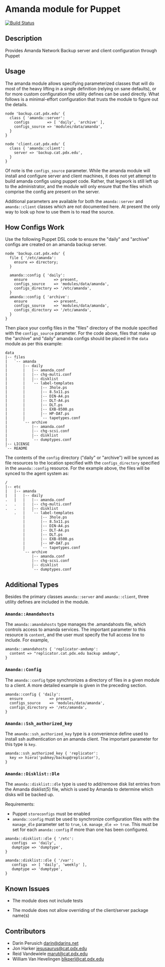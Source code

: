 # Amanda module for Puppet

[![Build Status](https://travis-ci.org/pdxcat/puppet-module-amanda.svg)](https://travis-ci.org/pdxcat/puppet-module-amanda)

## Description

Provides Amanda Network Backup server and client configuration through Puppet

## Usage

The amanda module allows specifying parameterized classes that will do most of
the heavy lifting in a single definition (relying on sane defaults), or for
more custom configuration the utility defines can be used directly. What
follows is a minimal-effort configuration that trusts the module to figure out
the details.
```puppet
node 'backup.cat.pdx.edu' {
  class { 'amanda::server':
    configs        => [ 'daily', 'archive' ],
    configs_source => 'modules/data/amanda',
  }
}

node 'client.cat.pdx.edu' {
  class { 'amanda::client':
    server => 'backup.cat.pdx.edu',
  }
}
```
Of note is the `configs_source` parameter. While the amanda module will
install and configure server and client machines, it does not yet attempt to build
amanda configs using puppet code. Rather, that legwork is still left up to the
administrator, and the module will only ensure that the files which comprise
the config are present on the server.

Additional parameters are available for both the `amanda::server` and
`amanda::client` classes which are not documented here. At present the only
way to look up how to use them is to read the source.

## How Configs Work

Use the following Puppet DSL code to ensure the "daily" and "archive" configs
are created on an amanda backup server.
```puppet
node 'backup.cat.pdx.edu' {
  file { '/etc/amanda':
    ensure => directory;
  }

  amanda::config { 'daily':
    ensure            => present,
    configs_source    => 'modules/data/amanda',
    configs_directory => '/etc/amanda',
  }
  amanda::config { 'archive':
    ensure            => present,
    configs_source    => 'modules/data/amanda',
    configs_directory => '/etc/amanda',
  }
}
```
Then place your config files in the "files" directory of the module specified
with the `configs_source` parameter. For the code above, files that make up
the "archive" and "daily" amanda configs should be placed in the `data` module
as per this example:

    data
    |-- files
    |   `-- amanda
    |       |-- daily
    |       |   |-- amanda.conf
    |       |   |-- chg-multi.conf
    |       |   |-- disklist
    |       |   `-- label-templates
    |       |       |-- 3hole.ps
    |       |       |-- 8.5x11.ps
    |       |       |-- DIN-A4.ps
    |       |       |-- DLT-A4.ps
    |       |       |-- DLT.ps
    |       |       |-- EXB-8500.ps
    |       |       |-- HP-DAT.ps
    |       |       `-- tapetypes.conf
    |       `-- archive
    |           |-- amanda.conf
    |           |-- chg-scsi.conf
    |           |-- disklist
    |           `-- dumptypes.conf
    |-- LICENSE
    `-- README

The contents of the `config` directory ("daily" or "archive") will be synced
as file resources to the location specified with the `configs_directory`
specified in the `amanda::config` resource. For the example above, the files
will be synced to the agent system as:

    /
    |-- etc
    |   |-- amanda
    |   |   |-- daily
    .   |   |   |-- amanda.conf
    .   .   |   |-- chg-multi.conf
    .   .   |   |-- disklist
        .   |   `-- label-templates
            |       |-- 3hole.ps
            |       |-- 8.5x11.ps
            |       |-- DIN-A4.ps
            |       |-- DLT-A4.ps
            |       |-- DLT.ps
            |       |-- EXB-8500.ps
            |       |-- HP-DAT.ps
            |       `-- tapetypes.conf
            `-- archive
                |-- amanda.conf
                |-- chg-scsi.conf
                |-- disklist
                `-- dumptypes.conf

## Additional Types

Besides the primary classes `amanda::server` and `amanda::client`, three utility
defines are included in the module.

### `Amanda::Amandahosts`

The `amanda::amandahosts` type manages the .amandahosts file, which controls
access to amanda services. The important parameter to this resource is
`content`, and the user must specify the full access line to include. For
example,
```puppet
amanda::amandahosts { 'replicator-amdump':
  content => "replicator.cat.pdx.edu backup amdump",
}
```
### `Amanda::Config`

The `amanda::config` type synchronizes a directory of files in a given module to
a client. A more detailed example is given in the preceding section.
```puppet
amanda::config { 'daily':
  ensure            => present,
  configs_source    => 'modules/data/amanda',
  configs_directory => '/etc/amanda',
}
```
### `Amanda::Ssh_authorized_key`

The `amanda::ssh_authorized_key` type is a convenience define used to install
ssh authentication on an amanda client. The important parameter for this type
is `key`.
```puppet
amanda::ssh_authorized_key { 'replicator':
  key => hiera('pubkey/backup@replicator'),
}
```
### `Amanda::Disklist::Dle`

The `amanda::disklist::dle` type is used to add/remove disk list entries
from the Amanda disklist(5) file, which is used by Amanda to determine which
disks will be backed up.

Requirements:
* Puppet `storeconfigs` must be enabled
* `amanda::config` must be used to synchronize configuration files with the
  `manage_dle` parameter set to `true`, i.e. `manage_dle => true`. This
  must be set for each `amanda::config` if more than one has been configured.

```puppet
amanda::disklist::dle { '/etc':
   configs  => 'daily',
   dumptype => 'dumptype',
}

amanda::disklist::dle { '/var':
   configs  => [ 'daily', 'weekly' ],
   dumptype => 'dumptype',
}
```
## Known Issues

* The module does not include tests

* The module does not allow overriding of the client/server package name(s)

## Contributors
* Darin Perusich <darin@darins.net>
* Jon Harker <jesusaurus@cat.pdx.edu>
* Reid Vandewiele <marut@cat.pdx.edu>
* William Van Hevelingen <blkperl@cat.pdx.edu>
